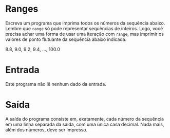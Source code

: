 # Ranges

Escreva um programa que imprima todos os números da sequência
abaixo. Lembre que `range` só pode representar sequências de
inteiros. Logo, você precisa achar uma forma de usar uma iteração
com `range`, mas imprimir os valores de ponto flutuante da
sequência abaixo indicada.

8.8, 9.0, 9.2, 9.4, …, 100.0

# Entrada

Este programa não lê nenhum dado da entrada.

# Saída

A saída do programa consiste em, exatamente, cada número da
sequência em uma linha separada da saída, com uma única casa
decimal. Nada mais, além dos números, deve ser impresso.